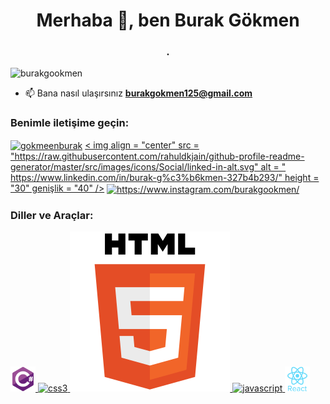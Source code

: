 <h1 align="center">Merhaba 👋, ben Burak Gökmen</h1>
<h3 align="center">.</h3>

<p align="left"> <img src="https:// komarev.com/ghpvc/?username=burakgookmen&label=Profile%20views&color=0e75b6&style=flat" alt="burakgookmen" /> </p>

- 📫 Bana nasıl ulaşırsınız **burakgokmen125@gmail.com**

<h3 align=" left">Benimle iletişime geçin:</h3>
<p align="left">
<a href="https://twitter.com/gokmeenburak" target="blank"><img align="center" src=" https://raw.githubusercontent.com/rahuldkjain/github-profile-readme-generator/master/src/images/icons/Social/twitter.svg" alt = "gokmeenburak" height = "30" genişlik = "40" / ></a>
<a href="https://linkedin.com/in/https://www.linkedin.com/in/burak-g%c3%b6kmen-327b4b293/" target="blank">< img align = "center" src = "https://raw.githubusercontent.com/rahuldkjain/github-profile-readme-generator/master/src/images/icons/Social/linked-in-alt.svg" alt = " https://www.linkedin.com/in/burak-g%c3%b6kmen-327b4b293/" height = "30" genişlik = "40" /></a>
<a href = "https://instagram. com/https://www.instagram.com/burakgookmen/" target = "blank"><img align = "center" src = "https://raw.githubusercontent.com/rahuldkjain/github-profile-readme-generator /master/src/images/icons/Social/instagram.svg" alt = "https://www.instagram.com/burakgookmen/" height = "30" genişlik = "40" /></a>
</p >

<h3 align = "left"> Diller ve Araçlar:</h3>
<p align = "left"> <a href = "https://www.w3schools.com/cs/" target = "_blank" rel= "noreferrer"> <img src = "https://raw.githubusercontent.com/devicons/devicon/master/icons/csharp/csharp-original.svg" alt = "csharp" width = "40" height = "40" /> </a> <a href = "https://www.w3schools.com/css/" target = "_blank" rel = "noreferrer"> <img src = "https://raw.githubusercontent.com/ devicons/devicon/master/icons/css3/css3-original-wordmark.svg" alt = "css3" width = "40" height = "40"/> </a> <a href = "https://www. w3.org/html/" target = "_blank" rel = "noreferrer"> <img src = "https://raw.githubusercontent.com/devicons/devicon/master/icons/html5/html5-original-wordmark.svg " alt = "html5" genişlik = "40" yükseklik = "40"/> </a> <a href = "https://developer.mozilla.org/en-US/docs/Web/JavaScript" target = "_blank" rel = "noreferrer"> <img src = "https://raw.githubusercontent.com/devicons/devicon/master/icons/javascript/javascript- orijinal.svg" alt = "javascript" width = "40" height = "40"/> </a> <a href = "https://reactjs.org/" target = "_blank" rel = "noreferrer"> <img src = "https://raw.githubusercontent.com/devicons/devicon/master/icons/react/react-original-wordmark.svg" alt = "react" width = "40" height = "40"/> </a> </p>
